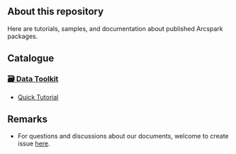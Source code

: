 ## About this repository

Here are tutorials, samples, and documentation about published Arcspark packages.

## Catalogue

### [🗃️ Data Toolkit](https://assetstore.unity.com/packages/slug/224909) 
- [Quick Tutorial](https://github.com/Arcspak/Tutorials/blob/main/Data_Toolkit/Data_Toolkit_Quick_Tutorial.pdf)

## Remarks

- For questions and discussions about our documents, welcome to create issue [here](https://github.com/Arcspak/Tutorials/issues).
